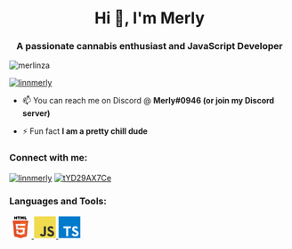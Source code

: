 <h1 align="center">Hi 👋, I'm Merly</h1>
<h3 align="center">A passionate cannabis enthusiast and JavaScript Developer</h3>

<p align="left"> <img src="https://komarev.com/ghpvc/?username=merlinza&label=Profile%20views&color=0eb474&style=plastic" alt="merlinza" /> </p>

<p align="left"> <a href="https://twitter.com/linnmerly" target="blank"><img src="https://img.shields.io/twitter/follow/linnmerly?logo=twitter&style=for-the-badge" alt="linnmerly" /></a> </p>

- 📫 You can reach me on Discord @ **Merly#0946 (or join my Discord server)**

- ⚡ Fun fact **I am a pretty chill dude**

<h3 align="left">Connect with me:</h3>
<p align="left">
<a href="https://twitter.com/linnmerly" target="blank"><img align="center" src="https://raw.githubusercontent.com/rahuldkjain/github-profile-readme-generator/master/src/images/icons/Social/twitter.svg" alt="linnmerly" height="30" width="40" /></a>
<a href="https://discord.gg/tYD29AX7Ce" target="blank"><img align="center" src="https://raw.githubusercontent.com/rahuldkjain/github-profile-readme-generator/master/src/images/icons/Social/discord.svg" alt="tYD29AX7Ce" height="30" width="40" /></a>
</p>

<h3 align="left">Languages and Tools:</h3>
<p align="left"> <a href="https://www.w3.org/html/" target="_blank" rel="noreferrer"> <img src="https://raw.githubusercontent.com/devicons/devicon/master/icons/html5/html5-original-wordmark.svg" alt="html5" width="40" height="40"/> </a> <a href="https://developer.mozilla.org/en-US/docs/Web/JavaScript" target="_blank" rel="noreferrer"> <img src="https://raw.githubusercontent.com/devicons/devicon/master/icons/javascript/javascript-original.svg" alt="javascript" width="40" height="40"/> </a> <a href="https://www.typescriptlang.org/" target="_blank" rel="noreferrer"> <img src="https://raw.githubusercontent.com/devicons/devicon/master/icons/typescript/typescript-original.svg" alt="typescript" width="40" height="40"/> </a> </p>
